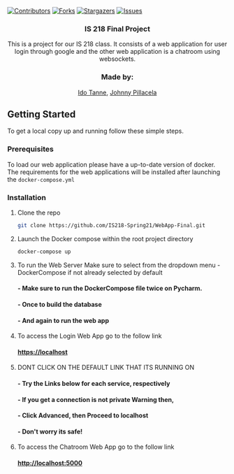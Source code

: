 [![Contributors][contributors-shield]][contributors-url]
[![Forks][forks-shield]][forks-url]
[![Stargazers][stars-shield]][stars-url]
[![Issues][issues-shield]][issues-url]

<p align="center">
  <a href="https://github.com/IS218-Spring21/WebApp-Final">
  </a>

  <h3 align="center">IS 218 Final Project</h3>

  <p align="center">
    This is a project for our IS 218 class. It consists of a web application for user login through google and the other web application is a chatroom using websockets.
  </p>
  <h3 align="center">Made by:</h3>
  <p align="center"> <a href="https://github.com/itanne99">Ido Tanne</a>, <a href="https://github.com/JohnnyPillacela">Johnny Pillacela</a></p>
</p>


<!-- GETTING STARTED -->
## Getting Started

To get a local copy up and running follow these simple steps.

### Prerequisites

To load our web application please have a up-to-date version of docker. The requirements for the web applications will be installed after launching the `docker-compose.yml`

### Installation

1. Clone the repo
   ```sh
   git clone https://github.com/IS218-Spring21/WebApp-Final.git
   ```
2. Launch the Docker compose within the root project directory
   ```sh
   docker-compose up
   ```
3. To run the Web Server Make sure to select from the dropdown menu - DockerCompose if not already selected by default
    #### - Make sure to run the DockerCompose file twice on Pycharm.
    #### - Once to build the database
    #### - And again to run the web app
4. To access the Login Web App go to the follow link
    #### <a href='https://localhost'>https://localhost </a>
5. DONT CLICK ON THE DEFAULT LINK THAT ITS RUNNING ON
    #### - Try the Links below for each service, respectively
    #### - If you get a connection is not private Warning then,
    #### - Click Advanced, then Proceed to localhost
    #### - Don't worry its safe! 
6. To access the Chatroom Web App go to the follow link
    #### <a href='http://localhost:5000'>http://localhost:5000 </a>

<!-- MARKDOWN LINKS & IMAGES -->
<!-- https://www.markdownguide.org/basic-syntax/#reference-style-links -->
[contributors-shield]: https://img.shields.io/github/contributors/IS218-Spring21/WebApp-Final.svg?style=for-the-badge
[contributors-url]: https://github.com/IS218-Spring21/WebApp-Final/repo/graphs/contributors
[forks-shield]: https://img.shields.io/github/forks/IS218-Spring21/WebApp-Final.svg?style=for-the-badge
[forks-url]: https://github.com/IS218-Spring21/WebApp-Final/repo/network/members
[stars-shield]: https://img.shields.io/github/stars/IS218-Spring21/WebApp-Final.svg?style=for-the-badge
[stars-url]: https://github.com/IS218-Spring21/WebApp-Final/repo/stargazers
[issues-shield]: https://img.shields.io/github/issues/IS218-Spring21/WebApp-Final.svg?style=for-the-badge
[issues-url]: https://github.com/IS218-Spring21/WebApp-Final/repo/issues